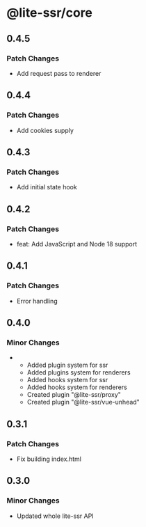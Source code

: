# @lite-ssr/core

## 0.4.5

### Patch Changes

- Add request pass to renderer

## 0.4.4

### Patch Changes

- Add cookies supply

## 0.4.3

### Patch Changes

- Add initial state hook

## 0.4.2

### Patch Changes

- feat: Add JavaScript and Node 18 support

## 0.4.1

### Patch Changes

- Error handling

## 0.4.0

### Minor Changes

- - Added plugin system for ssr
  - Added plugins system for renderers
  - Added hooks system for ssr
  - Added hooks system for renderers
  - Created plugin "@lite-ssr/proxy"
  - Created plugin "@lite-ssr/vue-unhead"

## 0.3.1

### Patch Changes

- Fix building index.html

## 0.3.0

### Minor Changes

- Updated whole lite-ssr API
